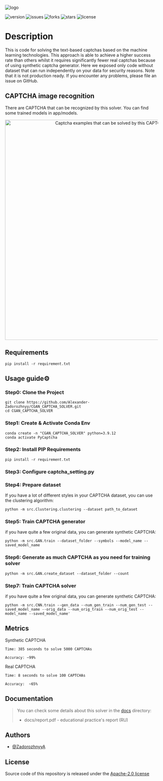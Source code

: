 ![logo](https://i.ibb.co/YQ4qCPm/Color-logo-with-background.png)

![version](https://img.shields.io/badge/Version-Alpha--0.0.1-blue)
![issues](https://img.shields.io/github/issues/Alexander-Zadorozhnyy/CGAN_CAPTCHA_SOLVER)
![forks](https://img.shields.io/github/forks/Alexander-Zadorozhnyy/CGAN_CAPTCHA_SOLVER)
![stars](https://img.shields.io/github/stars/Alexander-Zadorozhnyy/CGAN_CAPTCHA_SOLVER)
![license](https://img.shields.io/github/license/Alexander-Zadorozhnyy/CGAN_CAPTCHA_SOLVER)

# Description

This is code for solving the text-based captchas based on the machine learning technologies. This approach is able to
achieve a higher success rate than others whilst it requires significantly fewer real captchas because of using synthetic captcha
generator. Here we exposed only code without dataset that can run independently on your data for security reasons. Note
that it is not production ready. If you encounter any problems, please file an issue on GitHub.

## CAPTCHA image recognition

There are CAPTCHA that can be recognized by this solver. You can find some trained models in app/models.
<p align="center">
      <img src="https://i.ibb.co/mGM2wRx/cap.png" alt="Captcha examples that can be solved by this CAPTCHA solver" width="726">
</p>

## Requirements

```shell
pip install -r requirement.txt
```

## Usage guide⚙️
### Step0: Clone the Project
```shell
git clone https://github.com/Alexander-Zadorozhnyy/CGAN_CAPTCHA_SOLVER.git
cd CGAN_CAPTCHA_SOLVER
```
### Step1: Create & Activate Conda Env
```shell
conda create -n "CGAN_CAPTCHA_SOLVER" python=3.9.12
conda activate PyCaptcha
```
### Step2: Install PIP Requirements 
```shell
pip install -r requirement.txt
```
### Step3: Configure captcha_setting.py
### Step4: Prepare dataset
If you have a lot of different styles in your CAPTCHA dataset, you can use the clustering algorithm:
```shell
python -m src.Clustering.clustering --dataset path_to_dataset
```
### Step5: Train CAPTCHA generator
if you have quite a few original data, you can generate synthetic CAPTCHA:
```shell
python -m src.GAN.train --dataset_folder --symbols --model_name --saved_model_name
```
### Step6: Generate as much CAPTCHA as you need for training solver
```shell
python -m src.GAN.create_dataset --dataset_folder --count
```
### Step7: Train CAPTCHA solver
if you have quite a few original data, you can generate synthetic CAPTCHA:
```shell
python -m src.CNN.train --gen_data --num_gen_train --num_gen_test --saved_model_name --orig_data --num_orig_train --num_orig_test --model_name --saved_model_name'
```
## Metrics

Synthetic CAPTCHA

    Time: 385 seconds to solve 5000 CAPTCHAs

    Accuracy: ~99%

Real CAPTCHA

    Time: 8 seconds to solve 100 CAPTCHAs

    Accuracy:  ~65%

## Documentation

> You can check some details about this solver in the [docs](https://github.com/Alexander-Zadorozhnyy/CGAN_CAPTCHA_SOLVER/docs) directory:
> - docs/report.pdf - educational practice's report (RU)

## Authors

- [@ZadorozhnyyA](https://github.com/Alexander-Zadorozhnyy)

## License

Source code of this repository is released under
the [Apache-2.0 license](https://choosealicense.com/licenses/apache-2.0/)

